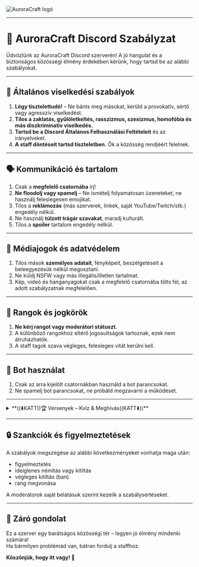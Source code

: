 ![AuroraCraft logó](https://imgur.com/a/ZplGfwm)

---

# 📜 AuroraCraft Discord Szabályzat

Üdvözlünk az AuroraCraft Discord szerverén! A jó hangulat és a biztonságos közösségi élmény érdekében kérünk, hogy tartsd be az alábbi szabályokat.

---

## 📌 Általános viselkedési szabályok

1. **Légy tisztelettudó!** – Ne bánts meg másokat, kerüld a provokatív, sértő vagy agresszív viselkedést.
2. **Tilos a zaklatás, gyűlöletkeltés, rasszizmus, szexizmus, homofóbia és más diszkriminatív viselkedés.**
3. **Tartsd be a Discord Általános Felhasználási Feltételeit** és az irányelveket.
4. **A staff döntéseit tartsd tiszteletben.** Ők a közösség rendjéért felelnek.

---

## 🗣️ Kommunikáció és tartalom

1. Csak a **megfelelő csatornába** írj!
2. **Ne floodolj vagy spamelj** – Ne ismételj folyamatosan üzeneteket, ne használj feleslegesen emojikat.
3. Tilos a **reklámozás** (más szerverek, linkek, saját YouTube/Twitch/stb.) engedély nélkül.
4. Ne használj **túlzott trágár szavakat**, maradj kulturált.
5. Tilos a **spoiler** tartalom engedély nélkül.

---

## 📸 Médiajogok és adatvédelem

1. Tilos mások **személyes adatait**, fényképeit, beszélgetéseit a beleegyezésük nélkül megosztani.
2. Ne küldj NSFW vagy más illegális/illetlen tartalmat.
3. Kép, videó és hanganyagokat csak a megfelelő csatornába tölts fel, az adott szabályzatnak megfelelően.

---

## 📛 Rangok és jogkörök

1. **Ne kérj rangot vagy moderátori státuszt.**
2. A különböző rangokhoz eltérő jogosultságok tartoznak, ezek nem átruházhatók.
3. A staff tagok szava végleges, felesleges vitát kerülni kell.

---

## 🤖 Bot használat

1. Csak az arra kijelölt csatornákban használd a bot parancsokat.
2. Ne spamelj bot parancsokat, ne próbáld megzavarni a működését.

---

<details>
<summary>**((⬇️KATT))🏆 Versenyek – Kvíz & Meghívás((KATT⬇️))**</summary>

** 📚 AuroraCraft - Versenyszabályzatok**

Itt találod a kvíz- és meghívásos versenyek hivatalos szabályait.

---

** 🧠 Kvízverseny Szabályzat**

** 📌 Általános szabályok**

1. A kvízverseny **pontgyűjtő alapú**, nem egy kérdésre vagy körre korlátozódik.
2. A játékosok **a verseny teljes időtartama alatt** bármennyi kvízben részt vehetnek.
3. A verseny **előre bejelentett időszakra** szól: lehet néhány óra, nap, hét vagy hónap.

** 🧠 Pontozás és részvétel**

- Minden helyes válasz **pontot ér**.
- A játékos **annyi kvízben vehet részt, amennyi belefér** a verseny idejébe.
- A pontokat automatikus rendszer számolja és naplózza.

** 🏆 Nyeremények**

- A verseny lezárásakor automatikusan készül egy **TOP10-es toplista**.
- A **nyertesek száma előre meghatározott**, például: csak Top1, vagy akár Top3, Top5, Top10.
- A nyeremények versenyenként változhatnak, mindig időben kihirdetjük őket.

 **🚫 Tilos**

- Több fiók használata
- Más válaszainak másolása
- Csalás, szkriptek vagy AI használata a válaszadáshoz

 **ℹ️ Egyéb**

- A szervezők fenntartják a jogot szabálymódosításra.
- Minden vitás kérdésben a staff döntése a mérvadó.

---

** 📨 Meghívásos Verseny Szabályzat**

** 📌 Általános tudnivalók**

1. A verseny célja: **minél több valós felhasználó meghívása** az AuroraCraft Discord szerverre.
2. A verseny **időtartama meghatározott**, például 1 hét vagy 1 hónap.
3. Csak az **érvényes meghívó linken** keresztül belépett tagok számítanak.

** 🧩 Részvételi feltételek**

- Meghívni kizárólag **saját, aktív fiókkal rendelkező embereket** lehet.
- Csak a **valódi, aktív tagok** növelik a pontszámod.
- A meghívásokat automatikus rendszer követi és naplózza.

 **🏆 Nyeremények**

- A verseny végén pont alapján rangsoroljuk a résztvevőket.
- A **nyertesek száma változó**, például:
  - Top1 díj
  - Top3 jutalmazás
  - Top10 nyeremény
- A jutalmak típusa és formája mindig előre közölt.

**🚫 Tilos**

- Botok vagy fiktív fiókok meghívása
- Mások meghívásainak manipulálása
- Több Discord-fiók használata saját célra

**ℹ️ Egyéb**

- A rendszer csalás esetén automatikusan kizárhat.
- A verseny során minden döntés a **szervezők joga**, fellebbezésre nincs lehetőség.

---

**Sok sikert kívánunk minden résztvevőnek! 🏆**
*

</details>

---
## 🔒 Szankciók és figyelmeztetések

A szabályok megszegése az alábbi következményeket vonhatja maga után:

- figyelmeztetés
- ideiglenes némítás vagy kitiltás
- végleges kitiltás (ban)
- rang megvonása

A moderátorok saját belátásuk szerint kezelik a szabálysértéseket.

---

## 📝 Záró gondolat

Ez a szerver egy barátságos közösségi tér – legyen jó élmény mindenki számára!  
Ha bármilyen problémád van, bátran fordulj a staffhoz.

**Köszönjük, hogy itt vagy! 💙**
